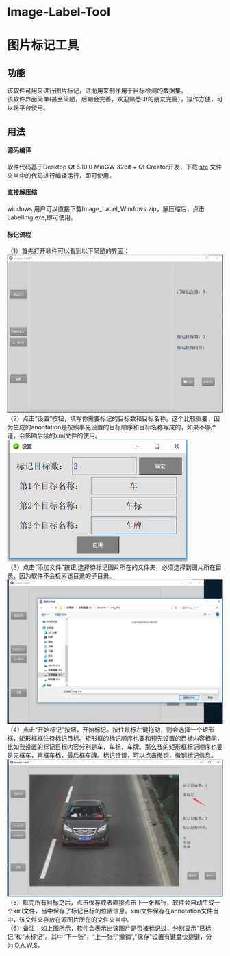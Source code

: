 # Image-Label-Tool

# 图片标记工具

## 功能<br />

该软件可用来进行图片标记，进而用来制作用于目标检测的数据集。<br/>
该软件界面简单(甚至简陋，后期会完善，欢迎熟悉Qt的朋友完善），操作方便，可以跨平台使用。<br/>

## 用法<br/>

#### 源码编译<br/>
软件代码基于Desktop Qt 5.10.0 MinGW 32bit + Qt Creator开发，下载 [src](https://github.com/EchoWangHF/Image-Label-Tool/tree/master/src) 文件夹当中的代码进行编译运行，即可使用。

#### 直接解压缩<br/>
windows 用户可以直接下载Image_Label_Windows.zip，解压缩后，点击LabelImg.exe,即可使用。<br/>

#### 标记流程<br/>
（1）首先打开软件可以看到以下简陋的界面：<br/>
![fig1](https://github.com/EchoWangHF/Image-Label-Tool/blob/master/images/1.png)<br/>
（2）点击“设置”按钮，填写你需要标记的目标数和目标名称。这个比较重要，因为生成的anontation是按照事先设置的目标顺序和目标名称写成的，如果不够严谨，会影响后续的xml文件的使用。<br/>
![fig2](https://github.com/EchoWangHF/Image-Label-Tool/blob/master/images/2.png)<br/>
（3）点击“添加文件”按钮,选择待标记图片所在的文件夹，必须选择到图片所在目录，因为软件不会检索该目录的子目录。<br/>
![fig3](https://github.com/EchoWangHF/Image-Label-Tool/blob/master/images/3.png)<br/>
（4）点击“开始标记"按钮，开始标记。按住鼠标左键拖动，则会选择一个矩形框，矩形框框住待标记目标。矩形框的标记顺序也要和预先设置的目标内容相同，比如我设置的标记目标内容分别是车，车标，车牌。那么我的矩形框标记顺序也要是先框车，再框车标，最后框车牌。标记错误，可以点击撤销，撤销标记信息。<br>
![fig4](https://github.com/EchoWangHF/Image-Label-Tool/blob/master/images/4.png)<br/>
（5）框完所有目标之后，点击保存或者直接点击下一张都行，软件会自动生成一个xml文件，当中保存了标记目标的位置信息。xml文件保存在annotation文件当中，该文件夹存放在源图片所在的文件夹当中。<br>
（6）备注：如上图所示，软件会表示出该图片是否被标记过，分别显示“已标记”和“未标记”。其中“下一张”，“上一张”,"撤销","保存"设置有键盘快捷键，分为:D,A,W,S。


